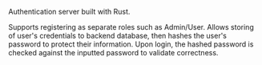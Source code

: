 Authentication server built with Rust.

Supports registering as separate roles such as Admin/User.
Allows storing of user's credentials to backend database, then hashes the user's password to protect their information. Upon login, the hashed password is checked against the inputted password to validate correctness. 
